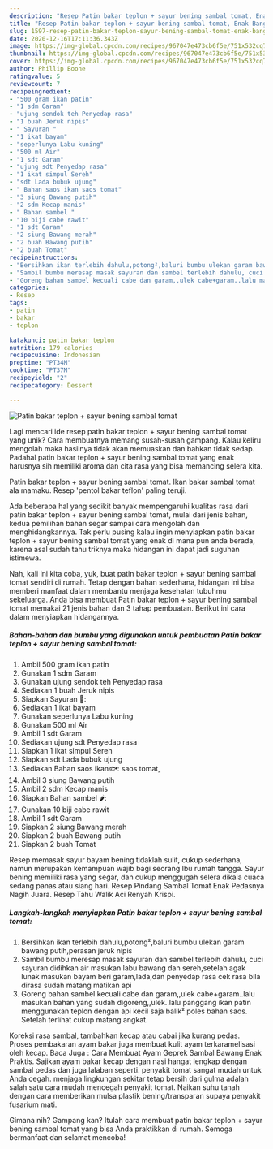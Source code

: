 ```yaml
---
description: "Resep Patin bakar teplon + sayur bening sambal tomat, Enak Banget"
title: "Resep Patin bakar teplon + sayur bening sambal tomat, Enak Banget"
slug: 1597-resep-patin-bakar-teplon-sayur-bening-sambal-tomat-enak-banget
date: 2020-12-16T17:11:36.343Z
image: https://img-global.cpcdn.com/recipes/967047e473cb6f5e/751x532cq70/patin-bakar-teplon-sayur-bening-sambal-tomat-foto-resep-utama.jpg
thumbnail: https://img-global.cpcdn.com/recipes/967047e473cb6f5e/751x532cq70/patin-bakar-teplon-sayur-bening-sambal-tomat-foto-resep-utama.jpg
cover: https://img-global.cpcdn.com/recipes/967047e473cb6f5e/751x532cq70/patin-bakar-teplon-sayur-bening-sambal-tomat-foto-resep-utama.jpg
author: Phillip Boone
ratingvalue: 5
reviewcount: 7
recipeingredient:
- "500 gram ikan patin"
- "1 sdm Garam"
- "ujung sendok teh Penyedap rasa"
- "1 buah Jeruk nipis"
- " Sayuran "
- "1 ikat bayam"
- "seperlunya Labu kuning"
- "500 ml Air"
- "1 sdt Garam"
- "ujung sdt Penyedap rasa"
- "1 ikat simpul Sereh"
- "sdt Lada bubuk ujung"
- " Bahan saos ikan saos tomat"
- "3 siung Bawang putih"
- "2 sdm Kecap manis"
- " Bahan sambel "
- "10 biji cabe rawit"
- "1 sdt Garam"
- "2 siung Bawang merah"
- "2 buah Bawang putih"
- "2 buah Tomat"
recipeinstructions:
- "Bersihkan ikan terlebih dahulu,potong²,baluri bumbu ulekan garam bawang putih,perasan jeruk nipis"
- "Sambil bumbu meresap masak sayuran dan sambel terlebih dahulu, cuci sayuran didihkan air masukan labu bawang dan sereh,setelah agak lunak masukan bayam beri garam,lada,dan penyedap rasa cek rasa bila dirasa sudah matang matikan api"
- "Goreng bahan sambel kecuali cabe dan garam,,ulek cabe+garam..lalu masukan bahan yang sudah digoreng,,ulek..lalu panggang ikan patin menggunakan teplon dengan api kecil saja balik² poles bahan saos. Setelah terlihat cukup matang angkat."
categories:
- Resep
tags:
- patin
- bakar
- teplon

katakunci: patin bakar teplon 
nutrition: 179 calories
recipecuisine: Indonesian
preptime: "PT34M"
cooktime: "PT37M"
recipeyield: "2"
recipecategory: Dessert

---
```



![Patin bakar teplon + sayur bening sambal tomat](https://img-global.cpcdn.com/recipes/967047e473cb6f5e/751x532cq70/patin-bakar-teplon-sayur-bening-sambal-tomat-foto-resep-utama.jpg)

Lagi mencari ide resep patin bakar teplon + sayur bening sambal tomat yang unik? Cara membuatnya memang susah-susah gampang. Kalau keliru mengolah maka hasilnya tidak akan memuaskan dan bahkan tidak sedap. Padahal patin bakar teplon + sayur bening sambal tomat yang enak harusnya sih memiliki aroma dan cita rasa yang bisa memancing selera kita.

Patin bakar teplon + sayur bening sambal tomat. Ikan bakar sambal tomat ala mamaku. Resep &#39;pentol bakar teflon&#39; paling teruji.

Ada beberapa hal yang sedikit banyak mempengaruhi kualitas rasa dari patin bakar teplon + sayur bening sambal tomat, mulai dari jenis bahan, kedua pemilihan bahan segar sampai cara mengolah dan menghidangkannya. Tak perlu pusing kalau ingin menyiapkan patin bakar teplon + sayur bening sambal tomat yang enak di mana pun anda berada, karena asal sudah tahu triknya maka hidangan ini dapat jadi suguhan istimewa.


Nah, kali ini kita coba, yuk, buat patin bakar teplon + sayur bening sambal tomat sendiri di rumah. Tetap dengan bahan sederhana, hidangan ini bisa memberi manfaat dalam membantu menjaga kesehatan tubuhmu sekeluarga. Anda bisa membuat Patin bakar teplon + sayur bening sambal tomat memakai 21 jenis bahan dan 3 tahap pembuatan. Berikut ini cara dalam menyiapkan hidangannya.

<!--inarticleads1-->

##### Bahan-bahan dan bumbu yang digunakan untuk pembuatan Patin bakar teplon + sayur bening sambal tomat:

1. Ambil 500 gram ikan patin
1. Gunakan 1 sdm Garam
1. Gunakan ujung sendok teh Penyedap rasa
1. Sediakan 1 buah Jeruk nipis
1. Siapkan  Sayuran 🥬:
1. Sediakan 1 ikat bayam
1. Gunakan seperlunya Labu kuning
1. Gunakan 500 ml Air
1. Ambil 1 sdt Garam
1. Sediakan ujung sdt Penyedap rasa
1. Siapkan 1 ikat simpul Sereh
1. Siapkan sdt Lada bubuk ujung
1. Sediakan  Bahan saos ikan🐟: saos tomat,
1. Ambil 3 siung Bawang putih
1. Ambil 2 sdm Kecap manis
1. Siapkan  Bahan sambel 🌶️:
1. Gunakan 10 biji cabe rawit
1. Ambil 1 sdt Garam
1. Siapkan 2 siung Bawang merah
1. Siapkan 2 buah Bawang putih
1. Siapkan 2 buah Tomat


Resep memasak sayur bayam bening tidaklah sulit, cukup sederhana, namun merupakan kemampuan wajib bagi seorang Ibu rumah tangga. Sayur bening memiliki rasa yang segar, dan cukup menggugah selera dikala cuaca sedang panas atau siang hari. Resep Pindang Sambal Tomat Enak Pedasnya Nagih Juara. Resep Tahu Walik Aci Renyah Krispi. 

<!--inarticleads2-->

##### Langkah-langkah menyiapkan Patin bakar teplon + sayur bening sambal tomat:

1. Bersihkan ikan terlebih dahulu,potong²,baluri bumbu ulekan garam bawang putih,perasan jeruk nipis
1. Sambil bumbu meresap masak sayuran dan sambel terlebih dahulu, cuci sayuran didihkan air masukan labu bawang dan sereh,setelah agak lunak masukan bayam beri garam,lada,dan penyedap rasa cek rasa bila dirasa sudah matang matikan api
1. Goreng bahan sambel kecuali cabe dan garam,,ulek cabe+garam..lalu masukan bahan yang sudah digoreng,,ulek..lalu panggang ikan patin menggunakan teplon dengan api kecil saja balik² poles bahan saos. Setelah terlihat cukup matang angkat.


Koreksi rasa sambal, tambahkan kecap atau cabai jika kurang pedas. Proses pembakaran ayam bakar juga membuat kulit ayam terkaramelisasi oleh kecap. Baca Juga : Cara Membuat Ayam Geprek Sambal Bawang Enak Praktis. Sajikan ayam bakar kecap dengan nasi hangat lengkap dengan sambal pedas dan juga lalaban seperti. penyakit tomat sangat mudah untuk Anda cegah. menjaga lingkungan sekitar tetap bersih dari gulma adalah salah satu cara mudah mencegah penyakit tomat. Naikan suhu tanah dengan cara memberikan mulsa plastik bening/transparan supaya penyakit fusarium mati. 

Gimana nih? Gampang kan? Itulah cara membuat patin bakar teplon + sayur bening sambal tomat yang bisa Anda praktikkan di rumah. Semoga bermanfaat dan selamat mencoba!
